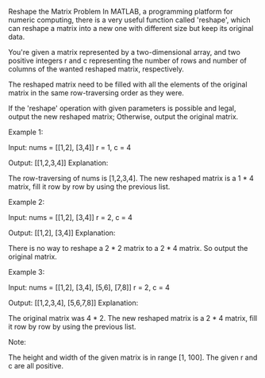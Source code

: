 Reshape the Matrix
Problem
In MATLAB, a programming platform for numeric computing, there is a very useful function called 'reshape', which can reshape a matrix into a new one with different size but keep its original data.

You're given a matrix represented by a two-dimensional array, and two positive integers r and c representing the number of rows and number of columns of the wanted reshaped matrix, respectively.

The reshaped matrix need to be filled with all the elements of the original matrix in the same row-traversing order as they were.

If the 'reshape' operation with given parameters is possible and legal, output the new reshaped matrix; Otherwise, output the original matrix.

Example 1:

Input: 
nums = 
[[1,2],
 [3,4]]
r = 1, c = 4

Output: 
[[1,2,3,4]]
Explanation:

The row-traversing of nums is [1,2,3,4]. The new reshaped matrix is a 1 * 4 matrix, fill it row by row by using the previous list.

Example 2:

Input: 
nums = 
[[1,2],
 [3,4]]
r = 2, c = 4

Output: 
[[1,2],
 [3,4]]
Explanation:

There is no way to reshape a 2 * 2 matrix to a 2 * 4 matrix. So output the original matrix.

Example 3:

Input: 
nums = 
[[1,2],
 [3,4],
 [5,6],
 [7,8]]
r = 2, c = 4

Output: 
[[1,2,3,4],
 [5,6,7,8]]
Explanation:

The original matrix was 4 * 2. The new reshaped matrix is a 2 * 4 matrix, fill it row by row by using the previous list.

Note:

The height and width of the given matrix is in range [1, 100]. The given r and c are all positive.
